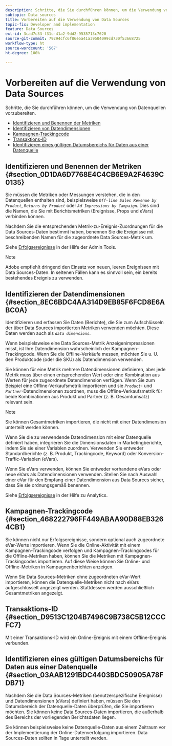 ```yaml
---
description: Schritte, die Sie durchführen können, um die Verwendung von Datenquellen vorzubereiten.
subtopic: Data sources
title: Vorbereiten auf die Verwendung von Data Sources
topic-fix: Developer and implementation
feature: Data Sources
exl-id: 3cad7c33-f31c-41a2-9dd2-9535713c7620
source-git-commit: 79294cfc6f86e5a41a39504099cd730f53668725
workflow-type: ht
source-wordcount: '567'
ht-degree: 100%

---
```


# Vorbereiten auf die Verwendung von Data Sources

Schritte, die Sie durchführen können, um die Verwendung von Datenquellen vorzubereiten.

* [Identifizieren und Benennen der Metriken ](/help/import/c-data-sources/datasrc-preparing.md#section_0D1DA6D7768E4C4CB6E9A2F4639C0135)
* [Identifizieren von Datendimensionen](/help/import/c-data-sources/datasrc-preparing.md#section_8EC6BDC4AA314D9EB85F6FCD8E6ABC0A)
* [Kampagnen-Trackingcode](/help/import/c-data-sources/datasrc-preparing.md#section_468222796FF449ABAA90D88EB3264CB1)
* [Transaktions-ID](/help/import/c-data-sources/datasrc-preparing.md#section_D9513C1204B7496C9B738C5B12CCCFC7)
* [Identifizieren eines gültigen Datumsbereichs für Daten aus einer Datenquelle](/help/import/c-data-sources/datasrc-preparing.md#section_03AAB1291BDC4403BDC50905A78FDB71)

## Identifizieren und Benennen der Metriken {#section_0D1DA6D7768E4C4CB6E9A2F4639C0135}

Sie müssen die Metriken oder Messungen verstehen, die in den Datenquellen enthalten sind, beispielsweise *`Off-line Sales Revenue by Product`*, *`Returns by Product`* oder *`Ad Impressions by Campaign`*. Dies sind die Namen, die Sie mit Berichtsmetriken (Ereignisse, Props und eVars) verbinden können.

Nachdem Sie die entsprechenden Metrik-zu-Ereignis-Zuordnungen für die Data Sources-Daten bestimmt haben, benennen Sie die Ereignisse mit beschreibenden Namen für die zugeordnete Data Sources-Metrik um.

Siehe [Erfolgsereignisse](https://experienceleague.adobe.com/docs/analytics/admin/admin-tools/success-events/success-event.html?lang=de) in der Hilfe der Admin Tools.

>[!NOTE]
>
>Adobe empfiehlt dringend den Einsatz von neuen, leeren Ereignissen mit Data Sources-Daten. In seltenen Fällen kann es sinnvoll sein, ein bereits bestehendes Ereignis zu verwenden.

## Identifizieren der Datendimensionen {#section_8EC6BDC4AA314D9EB85F6FCD8E6ABC0A}

Identifizieren und erfassen Sie Daten (Berichte), die Sie zum Aufschlüsseln der über Data Sources importierten Metriken verwenden möchten. Diese Daten werden auch als  *`data dimensions`*.

Wenn beispielsweise eine Data Sources-Metrik Anzeigenimpressionen misst, ist Ihre Datendimension wahrscheinlich der Kampagnen-Trackingcode. Wenn Sie die Offline-Verkäufe messen, möchten Sie u. U. den Produktcode (oder die SKU) als Datendimension verwenden.

Sie können für eine Metrik mehrere Datendimensionen definieren, aber jede Metrik muss über einen entsprechenden Wert oder eine Kombination aus Werten für jede zugeordnete Datendimension verfügen. Wenn Sie zum Beispiel eine Offline-Verkaufsmetrik importieren und sie  *`Product`*- und *`Partner`*-Datendimensionen zuordnen, muss die Offline-Verkaufsmetrik für beide Kombinationen aus Produkt und Partner (z. B. Gesamtumsatz) relevant sein.

>[!NOTE]
>
>Sie können Gesamtmetriken importieren, die nicht mit einer Datendimension unterteilt werden können.

Wenn Sie die zu verwendende Datendimension mit einer Datenquelle definiert haben, integrieren Sie die Dimensionsdaten in Marketingberichte, indem Sie sie einer Variablen zuordnen. Verwenden Sie entweder Standardberichte (z. B. Produkt, Trackingcode, Keyword) oder Konversion-Traffic-Variablen (eVars).

Wenn Sie eVars verwenden, können Sie entweder vorhandene eVars oder neue eVars als Datendimensionen verwenden. Stellen Sie nach Auswahl einer eVar für den Empfang einer Datendimension aus Data Sources sicher, dass Sie sie ordnungsgemäß benennen.

Siehe [Erfolgsereignisse](https://experienceleague.adobe.com/docs/analytics/admin/admin-tools/success-events/success-event.html?lang=de) in der Hilfe zu Analytics.

## Kampagnen-Trackingcode {#section_468222796FF449ABAA90D88EB3264CB1}

Sie können nicht nur Erfolgsereignisse, sondern optional auch zugeordnete eVar-Werte importieren. Wenn Sie die Online-Aktivität mit einem Kampagnen-Trackingcode verfolgen und Kampagnen-Trackingcodes für die Offline-Metriken haben, können Sie die Metriken mit Kampagnen-Trackingcodes importieren. Auf diese Weise können Sie Online- und Offline-Metriken in Kampagnenberichten anzeigen.

Wenn Sie Data Sources-Metriken ohne zugeordneten eVar-Wert importieren, können die Datenquelle-Metriken nicht nach eVars aufgeschlüsselt angezeigt werden. Stattdessen werden ausschließlich Gesamtmetriken angezeigt.

## Transaktions-ID {#section_D9513C1204B7496C9B738C5B12CCCFC7}

Mit einer Transaktions-ID wird ein Online-Ereignis mit einem Offline-Ereignis verbunden.

## Identifizieren eines gültigen Datumsbereichs für Daten aus einer Datenquelle {#section_03AAB1291BDC4403BDC50905A78FDB71}

Nachdem Sie die Data Sources-Metriken (benutzerspezifische Ereignisse) und Datendimensionen (eVars) definiert haben, müssen Sie den Datumsbereich der Datenquelle-Daten überprüfen, die Sie importieren möchten. Sie können keine Data Sources-Daten importieren, die außerhalb des Bereichs der vorliegenden Berichtsdaten liegen.

Sie können beispielsweise keine Datenquelle-Daten aus einem Zeitraum vor der Implementierung der Online-Datenverfolgung importieren. Data Sources-Daten sollten in Tage unterteilt werden.
